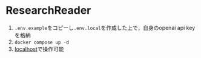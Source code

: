 # ResearchReader

1. ``.env.example``をコピーし``.env.local``を作成した上で，自身のopenai api keyを格納
2. ``docker compose up -d``
4. [localhost](http://localhost:8501/)で操作可能
